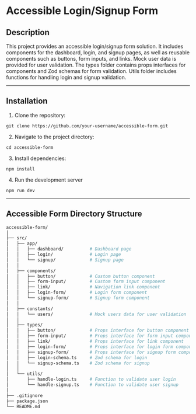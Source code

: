 # Accessible Login/Signup Form

## Description

This project provides an accessible login/signup form solution. It includes components for the dashboard, login, and signup pages, as well as reusable components such as buttons, form inputs, and links. Mock user data is provided for user validation. The types folder contains props interfaces for components and Zod schemas for form validation. Utils folder includes functions for handling login and signup validation.

---

## Installation

1. Clone the repository:

```
git clone https://github.com/your-username/accessible-form.git
```

2. Navigate to the project directory:

```
cd accessible-form
```

3. Install dependencies:

```
npm install
```

4. Run the development server

```
npm run dev
```

---

## Accessible Form Directory Structure

```bash
accessible-form/
│
├── src/
│   ├── app/
│   │   ├── dashboard/          # Dashboard page
│   │   ├── login/              # Login page
│   │   └── signup/             # Signup page
│   │
│   ├── components/
│   │   ├── button/             # Custom button component
│   │   ├── form-input/         # Custom form input component
│   │   ├── link/               # Navigation link component
│   │   ├── login-form/         # Login form component
│   │   └── signup-form/        # Signup form component
│   │
│   ├── constants/
│   │   └── users/              # Mock users data for user validation
│   │
│   ├── types/
│   │   ├── button/             # Props interface for button component
│   │   ├── form-input/         # Props interface for form input component
│   │   ├── link/               # Props interface for link component
│   │   ├── login-form/         # Props interface for login form component
│   │   ├── signup-form/        # Props interface for signup form component
│   │   ├── login-schema.ts     # Zod schema for login
│   │   └── signup-schema.ts    # Zod schema for signup
│   │
│   └── utils/
│       ├── handle-login.ts     # Function to validate user login
│       └── handle-signup.ts    # Function to validate user signup
│
├── .gitignore
├── package.json
└── README.md
```
